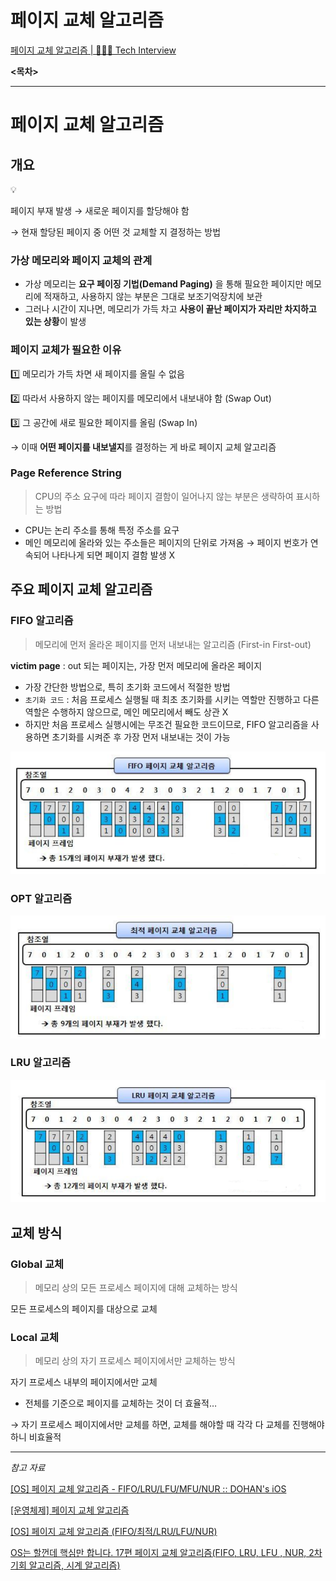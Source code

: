 # 페이지 교체 알고리즘

[페이지 교체 알고리즘 | 👨🏻‍💻 Tech Interview](https://gyoogle.dev/blog/computer-science/operating-system/Page%20Replacement%20Algorithm.html)

**<목차>**

---

# 페이지 교체 알고리즘

## 개요

<aside>
💡

페이지 부재 발생 → 새로운 페이지를 할당해야 함

→ 현재 할당된 페이지 중 어떤 것 교체할 지 결정하는 방법

</aside>

### 가상 메모리와 페이지 교체의 관계

- 가상 메모리는 **요구 페이징 기법(Demand Paging)** 을 통해 필요한 페이지만 메모리에 적재하고, 사용하지 않는 부분은 그대로 보조기억장치에 보관
- 그러나 시간이 지나면, 메모리가 가득 차고 **사용이 끝난 페이지가 자리만 차지하고 있는 상황**이 발생

### 페이지 교체가 필요한 이유

1️⃣ 메모리가 가득 차면 새 페이지를 올릴 수 없음

2️⃣ 따라서 사용하지 않는 페이지를 메모리에서 내보내야 함 (Swap Out)

3️⃣ 그 공간에 새로 필요한 페이지를 올림 (Swap In)

→ 이때 **어떤 페이지를 내보낼지**를 결정하는 게 바로 페이지 교체 알고리즘

### **Page Reference String**

> CPU의 주소 요구에 따라 페이지 결함이 일어나지 않는 부분은 생략하여 표시하는 방법

- CPU는 논리 주소를 통해 특정 주소를 요구
- 메인 메모리에 올라와 있는 주소들은 페이지의 단위로 가져옴
  → 페이지 번호가 연속되어 나타나게 되면 페이지 결함 발생 X

## 주요 페이지 교체 알고리즘

### **FIFO 알고리즘**

> 메모리에 먼저 올라온 페이지를 먼저 내보내는 알고리즘 (First-in First-out)

**victim page** : out 되는 페이지는, 가장 먼저 메모리에 올라온 페이지

- 가장 간단한 방법으로, 특히 초기화 코드에서 적절한 방법
- `초기화 코드` : 처음 프로세스 실행될 때 최초 초기화를 시키는 역할만 진행하고 다른 역할은 수행하지 않으므로, 메인 메모리에서 빼도 상관 X
- 하지만 처음 프로세스 실행시에는 무조건 필요한 코드이므로, FIFO 알고리즘을 사용하면 초기화를 시켜준 후 가장 먼저 내보내는 것이 가능

![image.png](assets/image.png)

### **OPT 알고리즘**

![image.png](assets/image%201.png)

### **LRU 알고리즘**

![image.png](assets/image%202.png)

## **교체 방식**

### **Global 교체**

> 메모리 상의 모든 프로세스 페이지에 대해 교체하는 방식

모든 프로세스의 페이지를 대상으로 교체

### **Local 교체**

> 메모리 상의 자기 프로세스 페이지에서만 교체하는 방식

자기 프로세스 내부의 페이지에서만 교체

- 전체를 기준으로 페이지를 교체하는 것이 더 효율적…

→ 자기 프로세스 페이지에서만 교체를 하면, 교체를 해야할 때 각각 다 교체를 진행해야 하니 비효율적

---

_참고 자료_

[[OS] 페이지 교체 알고리즘 - FIFO/LRU/LFU/MFU/NUR :: DOHAN's iOS](https://doh-an.tistory.com/28)

[[운영체제] 페이지 교체 알고리즘](https://rob-coding.tistory.com/37)

[[OS] 페이지 교체 알고리즘 (FIFO/최적/LRU/LFU/NUR)](https://sommda.tistory.com/67)

[OS는 할껀데 핵심만 합니다. 17편 페이지 교체 알고리즘(FIFO, LRU, LFU , NUR, 2차 기회 알고리즘, 시계 알고리즘)](https://velog.io/@chappi/OS%EB%8A%94-%ED%95%A0%EA%BB%80%EB%8D%B0-%ED%95%B5%EC%8B%AC%EB%A7%8C-%ED%95%A9%EB%8B%88%EB%8B%A4.-17%ED%8E%B8-%ED%8E%98%EC%9D%B4%EC%A7%80-%EA%B5%90%EC%B2%B4-%EC%95%8C%EA%B3%A0%EB%A6%AC%EC%A6%98FIFO-LRU-LFU-NUR-2%EC%B0%A8-%EA%B8%B0%ED%9A%8C-%EC%95%8C%EA%B3%A0%EB%A6%AC%EC%A6%98-%EC%8B%9C%EA%B3%84-%EC%95%8C%EA%B3%A0%EB%A6%AC%EC%A6%98)

